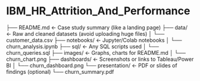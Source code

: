 # IBM_HR_Attrition_And_Performance

├── README.md              ← Case study summary (like a landing page)
├── data/                  ← Raw and cleaned datasets (avoid uploading huge files)
│   └── customer_data.csv
├── notebooks/             ← Jupyter/Colab notebooks
│   └── churn_analysis.ipynb
├── sql/                   ← Any SQL scripts used
│   └── churn_queries.sql
├── images/                ← Graphs, charts for README.md
│   └── churn_chart.png
├── dashboards/            ← Screenshots or links to Tableau/Power BI
│   └── churn_dashboard.png
└── presentation/          ← PDF or slides of findings (optional)
    └── churn_summary.pdf

    
